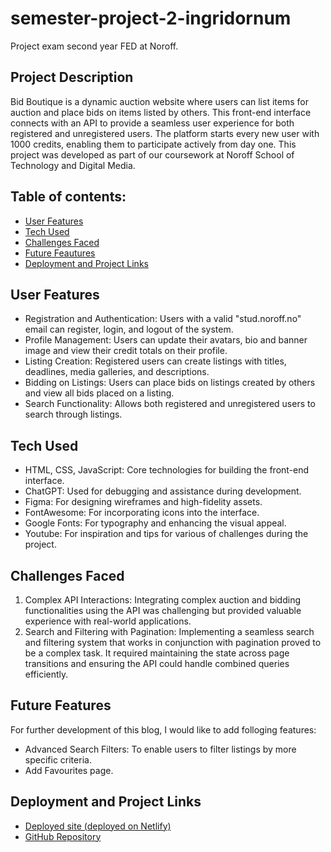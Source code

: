 # semester-project-2-ingridornum
Project exam second year FED at Noroff. 

## Project Description
Bid Boutique is a dynamic auction website where users can list items for auction and place bids on items listed by others. This front-end interface connects with an API to provide a seamless user experience for both registered and unregistered users. The platform starts every new user with 1000 credits, enabling them to participate actively from day one. This project was developed as part of our coursework at Noroff School of Technology and Digital Media.

## Table of contents:
- [User Features](#user-features)
- [Tech Used](#tech-used)
- [Challenges Faced](#challenges-faced)
- [Future Feautures](#future-features)
- [Deployment and Project Links](#deployment-and-project-links)

## User Features
* Registration and Authentication: Users with a valid "stud.noroff.no" email can register, login, and logout of the system.
* Profile Management: Users can update their avatars, bio and banner image and view their credit totals on their profile.
* Listing Creation: Registered users can create listings with titles, deadlines, media galleries, and descriptions.
* Bidding on Listings: Users can place bids on listings created by others and view all bids placed on a listing.
* Search Functionality: Allows both registered and unregistered users to search through listings.

## Tech Used
* HTML, CSS, JavaScript: Core technologies for building the front-end interface.
* ChatGPT: Used for debugging and assistance during development.
* Figma: For designing wireframes and high-fidelity assets.
* FontAwesome: For incorporating icons into the interface.
* Google Fonts: For typography and enhancing the visual appeal.
* Youtube: For inspiration and tips for various of challenges during the project.

## Challenges Faced
1. Complex API Interactions: Integrating complex auction and bidding functionalities using the API was challenging but provided valuable experience with real-world applications.
2. Search and Filtering with Pagination: Implementing a seamless search and filtering system that works in conjunction with pagination proved to be a complex task. It required maintaining the state across page transitions and ensuring the API could handle combined queries efficiently.


## Future Features
For further development of this blog, I would like to add folloging features:
* Advanced Search Filters: To enable users to filter listings by more specific criteria.
* Add Favourites page.

## Deployment and Project Links
* [Deployed site (deployed on Netlify)](https://project-exam-1-blog.vercel.app/user/index.html](https://bid-boutique.netlify.app/))
* [GitHub Repository](https://github.com/IngridOrnum/project-exam-1-blog](https://github.com/IngridOrnum/semester-project-2-ingridornum))


